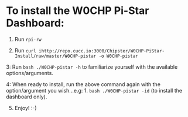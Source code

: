 # To install the W0CHP Pi-Star Dashboard:

1. Run `rpi-rw`

2. Run `curl ihttp://repo.cucc.io:3000/Chipster/W0CHP-PiStar-Install/raw/master/W0CHP-pistar -o W0CHP-pistar`

3: Run `bash ./W0CHP-pistar -h` to familiarize yourself with the available options/arguments.

4: When ready to install, run the above command again with the option/argument you wish...e.g:
	1. `bash ./W0CHP-pistar -id` (to install the dashboard only).

5. Enjoy! :-)
